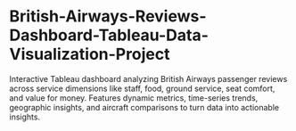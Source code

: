 # British-Airways-Reviews-Dashboard-Tableau-Data-Visualization-Project
Interactive Tableau dashboard analyzing British Airways passenger reviews across service dimensions like staff, food, ground service, seat comfort, and value for money. Features dynamic metrics, time-series trends, geographic insights, and aircraft comparisons to turn data into actionable insights.

